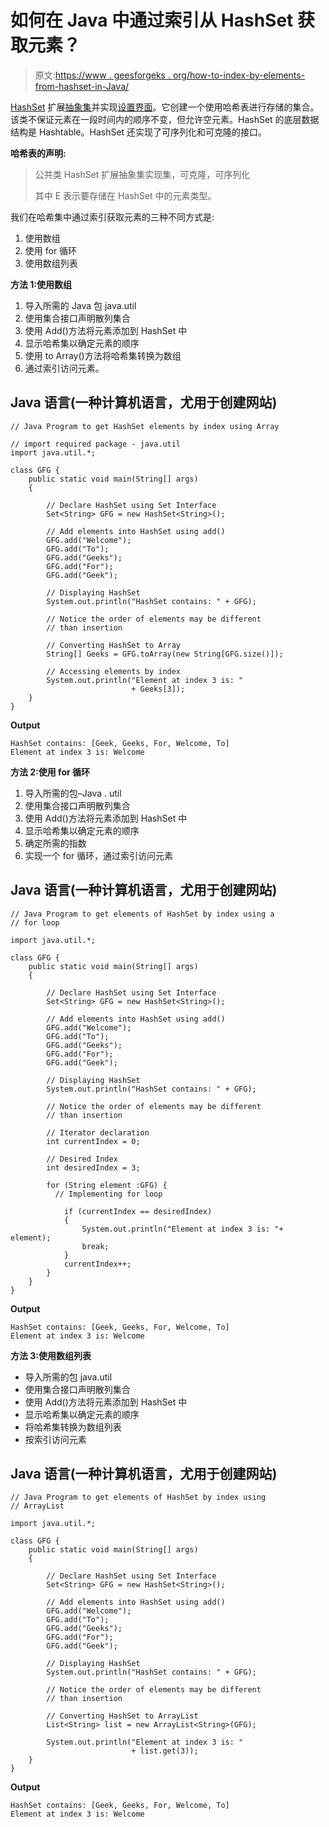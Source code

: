 # 如何在 Java 中通过索引从 HashSet 获取元素？

> 原文:[https://www . geesforgeks . org/how-to-index-by-elements-from-hashset-in-Java/](https://www.geeksforgeeks.org/how-to-get-elements-by-index-from-hashset-in-java/)

[HashSet](https://www.geeksforgeeks.org/hashset-in-java/) 扩展[抽象集](https://www.geeksforgeeks.org/abstractset-class-in-java-with-examples/)并实现[设置界面](https://www.geeksforgeeks.org/set-in-java/)。它创建一个使用哈希表进行存储的集合。该类不保证元素在一段时间内的顺序不变，但允许空元素。HashSet 的底层数据结构是 Hashtable。HashSet 还实现了可序列化和可克隆的接口。

**哈希表的声明:**

> 公共类 HashSet <e>扩展抽象集<e>实现集<e>，可克隆，可序列化</e></e></e>
> 
> 其中 E 表示要存储在 HashSet 中的元素类型。

我们在哈希集中通过索引获取元素的三种不同方式是:

1.  使用数组
2.  使用 for 循环
3.  使用数组列表

**方法 1:使用数组**

1.  导入所需的 Java 包 java.util
2.  使用集合接口声明散列集合
3.  使用 Add()方法将元素添加到 HashSet 中
4.  显示哈希集以确定元素的顺序
5.  使用 to Array()方法将哈希集转换为数组
6.  通过索引访问元素。

## Java 语言(一种计算机语言，尤用于创建网站)

```
// Java Program to get HashSet elements by index using Array

// import required package - java.util
import java.util.*;

class GFG {
    public static void main(String[] args)
    {

        // Declare HashSet using Set Interface
        Set<String> GFG = new HashSet<String>();

        // Add elements into HashSet using add()
        GFG.add("Welcome");
        GFG.add("To");
        GFG.add("Geeks");
        GFG.add("For");
        GFG.add("Geek");

        // Displaying HashSet
        System.out.println("HashSet contains: " + GFG);

        // Notice the order of elements may be different
        // than insertion

        // Converting HashSet to Array
        String[] Geeks = GFG.toArray(new String[GFG.size()]);

        // Accessing elements by index
        System.out.println("Element at index 3 is: "
                           + Geeks[3]);
    }
}
```

**Output**

```
HashSet contains: [Geek, Geeks, For, Welcome, To]
Element at index 3 is: Welcome
```

**方法 2:使用 for 循环**

1.  导入所需的包–Java . util
2.  使用集合接口声明散列集合
3.  使用 Add()方法将元素添加到 HashSet 中
4.  显示哈希集以确定元素的顺序
5.  确定所需的指数
6.  实现一个 for 循环，通过索引访问元素

## Java 语言(一种计算机语言，尤用于创建网站)

```
// Java Program to get elements of HashSet by index using a
// for loop

import java.util.*;

class GFG {
    public static void main(String[] args)
    {

        // Declare HashSet using Set Interface
        Set<String> GFG = new HashSet<String>();

        // Add elements into HashSet using add()
        GFG.add("Welcome");
        GFG.add("To");
        GFG.add("Geeks");
        GFG.add("For");
        GFG.add("Geek");

        // Displaying HashSet
        System.out.println("HashSet contains: " + GFG);

        // Notice the order of elements may be different
        // than insertion

        // Iterator declaration
        int currentIndex = 0;

        // Desired Index
        int desiredIndex = 3;

        for (String element :GFG) { 
          // Implementing for loop

            if (currentIndex == desiredIndex)
            {
                System.out.println("Element at index 3 is: "+ element);
                break;
            }
            currentIndex++;
        }
    }
}
```

**Output**

```
HashSet contains: [Geek, Geeks, For, Welcome, To]
Element at index 3 is: Welcome
```

**方法 3:使用数组列表**

*   导入所需的包 java.util
*   使用集合接口声明散列集合
*   使用 Add()方法将元素添加到 HashSet 中
*   显示哈希集以确定元素的顺序
*   将哈希集转换为数组列表
*   按索引访问元素

## Java 语言(一种计算机语言，尤用于创建网站)

```
// Java Program to get elements of HashSet by index using
// ArrayList

import java.util.*;

class GFG {
    public static void main(String[] args)
    {

        // Declare HashSet using Set Interface
        Set<String> GFG = new HashSet<String>();

        // Add elements into HashSet using add()
        GFG.add("Welcome");
        GFG.add("To");
        GFG.add("Geeks");
        GFG.add("For");
        GFG.add("Geek");

        // Displaying HashSet
        System.out.println("HashSet contains: " + GFG);

        // Notice the order of elements may be different
        // than insertion

        // Converting HashSet to ArrayList
        List<String> list = new ArrayList<String>(GFG);

        System.out.println("Element at index 3 is: "
                           + list.get(3));
    }
}
```

**Output**

```
HashSet contains: [Geek, Geeks, For, Welcome, To]
Element at index 3 is: Welcome
```
